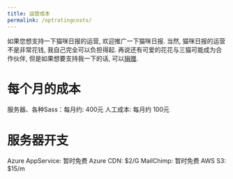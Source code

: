 ```yaml
---
title: 运营成本
permalink: /optratingcosts/
---
```


如果您想支持一下猫咪日报的运营, 欢迎推广一下猫咪日报. 当然, 猫咪日报的运营不是非常花钱, 我自己完全可以负担得起. 再说还有可爱的花花与三猫可能成为合作伙伴, 但是如果想要支持我一下的话, 可以<a href="/pay">捐赠</a>.

# 每个月的成本

服务器、各种Sass：每月约: 400元
人工成本: 每月约 100元

# 服务器开支

Azure AppService: 暂时免费
Azure CDN: $2/G
MailChimp: 暂时免费
AWS S3: $15/m

